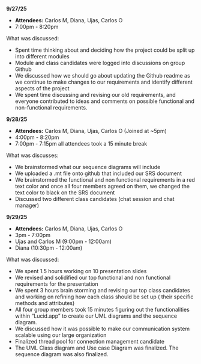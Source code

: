**9/27/25**

- **Attendees:** Carlos M, Diana, Ujas, Carlos O   
- 7:00pm \- 8:20pm

What was discussed:

- Spent time thinking about and deciding how the project could be split up into different modules  
- Module and class candidates were logged into discussions on group Github  
- We discussed how we should go about updating the Github readme as we continue to make changes to our requirements and identify different aspects of the project  
- We spent time discussing and revising our old requirements, and everyone contributed to ideas and comments on possible functional and non-functional requirements.

**9/28/25**

- **Attendees:** Carlos M, Diana, Ujas, Carlos O (Joined at \~5pm)  
- 4:00pm \- 8:20pm   
- 7:00pm \- 7:15pm all attendees took a 15 minute break  

What was discusses: 

- We brainstormed what our sequence diagrams will include    
- We uploaded a .mt file onto github that included our SRS document   
- We brainstormed the functional and non functional requirements in a red text color and once all four members agreed on them, we changed the text color to black on the SRS document   
- Discussed two different class candidates (chat session and chat manager) 

**9/29/25**

- **Attendees:** Carlos M, Diana, Ujas, Carlos O  
- 3pm \- 7:00pm   
- Ujas and Carlos M (9:00pm \- 12:00am)   
- Diana (10:30pm \- 12:00am)      

What was discussed:

- We spent 1.5 hours working on 10 presentation slides    
- We revised and solidified our top functional and non functional requirements for the presentation  
- We spent 3 hours brain storming and revising our top class candidates and working on refining how each class should be set up ( their specific methods and attributes)   
- All four group members took 15 minutes figuring out the functionalities within “Lucid.app” to create our UML diagrams and the sequence diagram.   
- We discussed how it was possible to make our communication system scalable using our large organization    
- Finalized thread pool for connection management candidate   
- The UML Class diagram and Use case Diagram was finalized. The sequence diagram was also finalized.